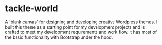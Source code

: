 # tackle-world
A 'blank canvas' for designing and developing creative Wordpress themes.
I built this theme as a starting point for my development projects and is crafted to meet my development requirements and work flow. It has most of the basic functionality with Bootstrap under the hood.
